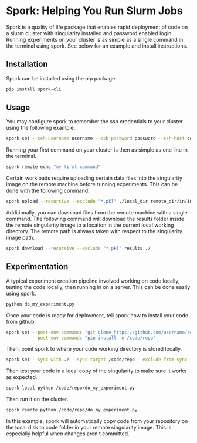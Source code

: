 # Spork: Helping You Run Slurm Jobs

Spork is a quality of life package that enables rapid deployment of code on a slurm cluster with singularity installed and password enabled login. Running experiments on your cluster is as simple as a single command in the terminal using spork. See below for an example and install instructions.

## Installation

Spork can be installed using the pip package.

```bash
pip install spork-cli
```

## Usage

You may configure spork to remember the ssh credentials to your cluster using the following example.

```bash
spork set --ssh-username username --ssh-password password --ssh-host compute.example.com
```

Running your first command on your cluster is then as simple as one line in the terminal.

```bash
spork remote echo "my first command"
```

Certain workloads require uploading certain data files into the singularity image on the remote machine before running experiments. This can be done with the following command.

```bash
spork upload --recursive --exclude "*.pkl" ./local_dir remote_dir/in/image
```

Additionally, you can download files from the remote machine with a single command. The following command will download the results folder inside the remote singularity image to a location in the current local working directory. The remote path is always taken with respect to the singularity image path.

```bash
spork download --recursive --exclude "*.pkl" results ./
```

## Experimentation

A typical experiment creation pipeline involved working on code locally, testing the code locally, then running in on a server. This can be done easily using spork.

```bash
python do_my_experiment.py
```

Once your code is ready for deployment, tell spork how to install your code from github.

```bash
spork set --post-env-commands "git clone https://github.com/username/repo /code/repo" \
          --post-env-commands "pip install -e /code/repo"
```

Then, point spork to where your code working directory is stored locally.

```bash
spork set --sync-with ./ --sync-target /code/repo --exclude-from-sync "*.sif"
```

Then test your code in a local copy of the singularity to make sure it works as expected.

```bash
spork local python /code/repo/do_my_experiment.py
```

Then run it on the cluster.

```bash
spork remote python /code/repo/do_my_experiment.py
```

In this example, spork will automatically copy code from your repository on the local disk to code folder in your remote singularity image. This is especially helpful when changes aren't committed.

